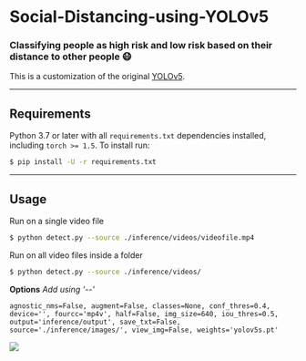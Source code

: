 # Social-Distancing-using-YOLOv5

### Classifying people as high risk and low risk based on their distance to other people :mask:

This is a customization of the original [YOLOv5](https://github.com/ultralytics/yolov5 "YOLOv5").

---

## Requirements

Python 3.7 or later with all `requirements.txt` dependencies installed, including `torch >= 1.5`. To install run:
```bash
$ pip install -U -r requirements.txt
```
---

## Usage

Run on a single video file

```bash
$ python detect.py --source ./inference/videos/videofile.mp4
```

Run on all video files inside a folder

```bash
$ python detect.py --source ./inference/videos/
```

**Options**
*Add using '--'*

```
agnostic_nms=False, augment=False, classes=None, conf_thres=0.4, device='', fourcc='mp4v', half=False, img_size=640, iou_thres=0.5, output='inference/output', save_txt=False, source='./inference/images/', view_img=False, weights='yolov5s.pt'
```

![](output.gif)
